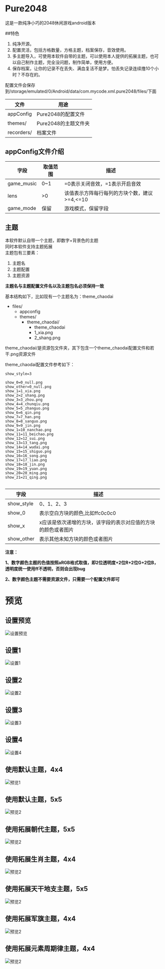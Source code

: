# Pure2048

这是一款纯净小巧的2048休闲游戏android版本  

##特色  

1.  纯净开源。  
2.  配置灵活，包括方格数量，方格主题，档案保存，音效使用。  
3.  多主题导入，可使用本软件自带的主题，可以使用本人提供的拓展主题，也可以自己制作主题，完全没问题，制作简单，使用方便。  
4.  保存档案，让你的记录不在丢失、满血复活不是梦。怕丢失记录连续撸10个小时？不存在的。  

配置文件会保存到/storage/emulated/0/Android/data/com.mycode.xml.pure2048/files/下面  

|文件|用途|
|-|-|
|appConfig|Pure2048的配置文件|
|themes/|Pure2048的主题文件夹|
|recorders/|档案文件|

## appConfig文件介绍

|字段|取值范围|描述|
|-|-|-|
|game_music|0~1|=0表示关闭音效，=1表示开启音效|
|lens|>0|该值表示方阵每行每列的方块个数，建议>=4,<=10|
|game_mode|保留|游戏模式，保留字段|

## 主题

本软件默认自带一个主题，即数字+背景色的主题  
同时本软件支持主题拓展  
主题包有三要素：  

1. 主题名
2. 主题配置
3. 主题资源  

**主题名与主题配置文件名以及主题包名必须保持一致**

基本结构如下，比如现有一个主题名为：theme_chaodai

- files/
	- appconfig
	- themes/
		- theme_chaodai/
			- theme_chaodai
			- 1_xia.png
			- 2_shang.png

theme_chaodai/是资源包文件夹，其下包含一个theme_chaodai配置文件和若干.png资源文件

theme_chaodai配置文件参考如下：

```
show_style=3

show_0=0_null.png
show_other=0_null.png
show_1=1_xia.png
show_2=2_shang.png
show_3=3_zhou.png
show_4=4_chunqiu.png
show_5=5_zhanguo.png
show_6=6_qin.png
show_7=7_han.png
show_8=8_sanguo.png
show_9=9_jin.png
show_1=10_nanchao.png
show_11=11_beichao.png
show_12=12_sui.png
show_13=13_tang.png
show_14=14_wudai.png
show_15=15_shiguo.png
show_16=16_song.png
show_17=17_liao.png
show_18=18_jin.png
show_19=19_yuan.png
show_20=20_ming.png
show_21=21_qing.png


```

|字段|描述|
|-|-|
|show_style|0、1、2、3|表示方块显示样式，=0只显示数字，不显示颜色，=1只显示颜色不显示数字，=2数字颜色都显示，=3显示图片|
|show_0|表示空白方块的颜色,比如ffc0c0c0|
|show_x|x应该是依次递增的方块，该字段的表示对应值的方块的颜色或者图片|
|show_other|表示其他未知方块的颜色或者图片|

**注意：**

**1、数字颜色主题的色值按照aRGB格式取值，即2位透明度+2位R+2位G+2位B，透明度统一使用ff不透明，否则会出现bug**

**2、数字颜色主题不需要资源文件，只需要一个配置文件即可**



# 预览

## 设置预览

![设置预览](https://raw.githubusercontent.com/qiuzhiqian/Pure2048/master/doc/review1.png)

## 设置1

![设置1](https://raw.githubusercontent.com/qiuzhiqian/Pure2048/master/doc/review2.png)

## 设置2

![设置2](https://raw.githubusercontent.com/qiuzhiqian/Pure2048/master/doc/review3.png)

## 设置3

![设置3](https://raw.githubusercontent.com/qiuzhiqian/Pure2048/master/doc/review4.png)

## 设置4

![设置4](https://raw.githubusercontent.com/qiuzhiqian/Pure2048/master/doc/review5.png)

## 使用默认主题，4x4

![预览1](https://raw.githubusercontent.com/qiuzhiqian/Pure2048/master/doc/review6.png)

## 使用默认主题，5x5

![预览2](https://raw.githubusercontent.com/qiuzhiqian/Pure2048/master/doc/review7.png)

## 使用拓展朝代主题，5x5

![预览2](https://raw.githubusercontent.com/qiuzhiqian/Pure2048/master/doc/review8.png)

## 使用拓展生肖主题，4x4

![预览2](https://raw.githubusercontent.com/qiuzhiqian/Pure2048/master/doc/review9.png)

## 使用拓展天干地支主题，5x5

![预览2](https://raw.githubusercontent.com/qiuzhiqian/Pure2048/master/doc/review10.png)

## 使用拓展军旗主题，4x4

![预览2](https://raw.githubusercontent.com/qiuzhiqian/Pure2048/master/doc/review11.png)

## 使用拓展元素周期律主题，4x4

![预览2](https://raw.githubusercontent.com/qiuzhiqian/Pure2048/master/doc/review12.png)